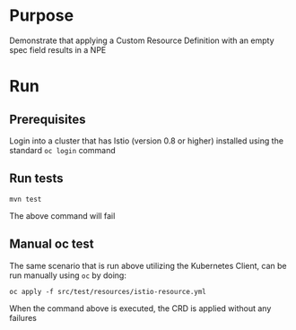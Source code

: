 # Purpose

Demonstrate that applying a Custom Resource Definition with an empty spec field results in a NPE

# Run

## Prerequisites

Login into a cluster that has Istio (version 0.8 or higher) installed using the standard `oc login` command

## Run tests

`mvn test`

The above command will fail

## Manual oc test

The same scenario that is run above utilizing the Kubernetes Client, can be run manually using `oc` by doing:

`oc apply -f src/test/resources/istio-resource.yml`

When the command above is executed, the CRD is applied without any failures   